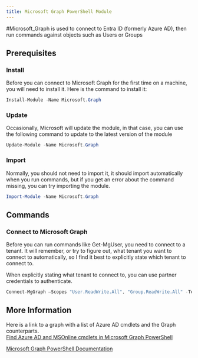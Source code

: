 ```yaml
---
title: Microsoft Graph PowerShell Module
---
```


#Microsoft_Graph is used to connect to Entra ID (formerly Azure AD), then run commands against objects such as Users or Groups

## Prerequisites

### Install

Before you can connect to Microsoft Graph for the first time on a machine, you will need to install it. Here is the command to install it:

```PowerShell
Install-Module -Name Microsoft.Graph
```

### Update

Occasionally, Microsoft will update the module, in that case, you can use the following command to update to the latest version of the module

```PowerShell
Update-Module -Name Microsoft.Graph
```

### Import

Normally, you should not need to import it, it should import automatically when you run commands, but if you get an error about the command missing, you can try importing the module.

```PowerShell
Import-Module -Name Microsoft.Graph
```

## Commands

### Connect to Microsoft Graph

Before you can run commands like Get-MgUser, you need to connect to a tenant. It will remember, or try to figure out, what tenant you want to connect to automatically, so I find it best to explicitly state which tenant to connect to.

When explicitly stating what tenant to connect to, you can use partner credentials to authenticate.

```PowerShell
Connect-MgGraph –Scopes "User.ReadWrite.All", "Group.ReadWrite.All" -TenantID "domain.onmicrosoft.com"
```

## More Information

Here is a link to a graph with a list of Azure AD cmdlets and the Graph counterparts.  
[Find Azure AD and MSOnline cmdlets in Microsoft Graph PowerShell](https://learn.microsoft.com/en-us/powershell/microsoftgraph/azuread-msoline-cmdlet-map)

[Microsoft Graph PowerShell Documentation](https://learn.microsoft.com/en-us/powershell/microsoftgraph/)
